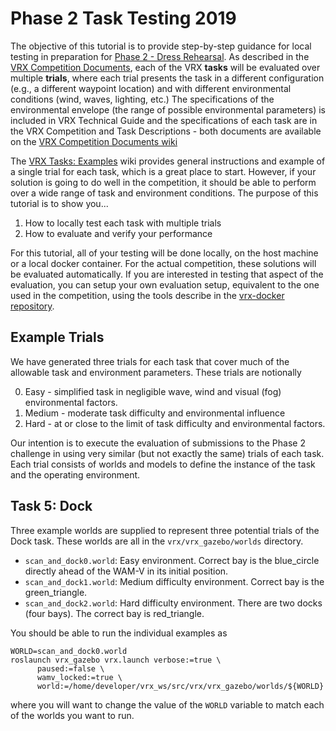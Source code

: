 # Phase 2 Task Testing 2019 #

The objective of this tutorial is to provide step-by-step guidance for local testing in preparation for [Phase 2 - Dress Rehearsal](https://bitbucket.org/osrf/vrx/wiki/events/19/dress_rehearsal).  As described in the [VRX Competition Documents](https://bitbucket.org/osrf/vrx/wiki/documentation), each of the VRX **tasks** will be evaluated over multiple **trials**, where each trial presents the task in a different configuration (e.g., a different waypoint location) and with different environmental conditions (wind, waves, lighting, etc.)  The specifications of the environmental envelope (the range of possible environmental parameters) is included in VRX Technical Guide and the specifications of each task are in the VRX Competition and Task Descriptions - both documents are available on the [VRX Competition Documents wiki](https://bitbucket.org/osrf/vrx/wiki/documentation)

The [VRX Tasks: Examples](https://bitbucket.org/osrf/vrx/wiki/tutorials/vrx_tasks_2019) wiki provides general instructions and example of a single trial for each task, which is a great place to start.  However, if your solution is going to do well in the competition, it should be able to perform over a wide range of task and environment conditions.  The purpose of this tutorial is to show you... 

 1. How to locally test each task with multiple trials
 1. How to evaluate and verify your performance

For this tutorial, all of your testing will be done locally, on the host machine or a local docker container.  For the actual competition, these solutions will be evaluated automatically.  If you are interested in testing that aspect of the evaluation, you can setup your own evaluation setup, equivalent to the one used in the competition, using the tools describe in the [vrx-docker repository](https://bitbucket.org/osrf/vrx-docker/src/default/).


## Example Trials ##

We have generated three trials for each task that cover much of the allowable task and environment parameters.   These trials are notionally

0. Easy - simplified task in negligible wave, wind and visual (fog) environmental factors.
1. Medium - moderate task difficulty and environmental influence
2. Hard - at or close to the limit of task difficulty and environmental factors.

Our intention is to execute the evaluation of submissions to the Phase 2 challenge in using very similar (but not exactly the same) trials of each task.  Each trial consists of worlds and models to define the instance of the task and the operating environment.


## Task 5: Dock ##

Three example worlds are supplied to represent three potential trials of the Dock task.  These worlds are all in the `vrx/vrx_gazebo/worlds` directory.  

* `scan_and_dock0.world`: Easy environment.  Correct bay is the blue_circle directly ahead of the WAM-V in its initial position.
* `scan_and_dock1.world`: Medium difficulty environment.  Correct bay is the green_triangle.
* `scan_and_dock2.world`: Hard difficulty environment.  There are two docks (four bays).  The correct bay is red_triangle.

You should be able to run the individual examples as

```
WORLD=scan_and_dock0.world
roslaunch vrx_gazebo vrx.launch verbose:=true \
	  paused:=false \
	  wamv_locked:=true \
	  world:=/home/developer/vrx_ws/src/vrx/vrx_gazebo/worlds/${WORLD}
```
where you will want to change the value of the `WORLD` variable to match each of the worlds you want to run.
